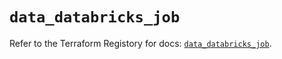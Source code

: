 # `data_databricks_job`

Refer to the Terraform Registory for docs: [`data_databricks_job`](https://registry.terraform.io/providers/databricks/databricks/1.16.1/docs/data-sources/job).
